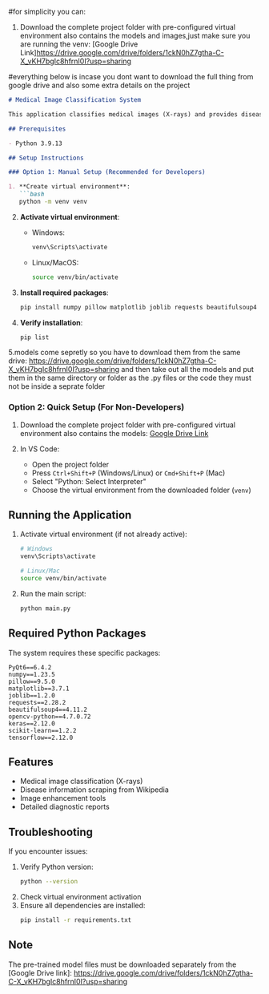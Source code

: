 
#for simplicity you can:
1. Download the complete project folder with pre-configured virtual environment also contains the models and images,just make sure you are running the venv:
   [Google Drive Link]https://drive.google.com/drive/folders/1ckN0hZ7gtha-C-X_vKH7bgIc8hfrnI0I?usp=sharing

#everything below is incase you dont want to download the full thing from google drive and also some extra details on the project

```markdown
# Medical Image Classification System

This application classifies medical images (X-rays) and provides disease information from Wikipedia.

## Prerequisites

- Python 3.9.13

## Setup Instructions

### Option 1: Manual Setup (Recommended for Developers)

1. **Create virtual environment**:
   ```bash
   python -m venv venv
   ```

2. **Activate virtual environment**:
   - Windows:
     ```bash
     venv\Scripts\activate
     ```
   - Linux/MacOS:
     ```bash
     source venv/bin/activate
     ```

3. **Install required packages**:
   ```bash
   pip install numpy pillow matplotlib joblib requests beautifulsoup4 opencv-python keras PyQt6 scikit-learn tensorflow
   ```

4. **Verify installation**:
   ```bash
   pip list
   ```
5.models come sepretly so you have to download them from the same drive:
https://drive.google.com/drive/folders/1ckN0hZ7gtha-C-X_vKH7bgIc8hfrnI0I?usp=sharing
and then take out all the models and put them in the same directory or folder as the .py files or the code they must not be inside a seprate folder
### Option 2: Quick Setup (For Non-Developers)

1. Download the complete project folder with pre-configured virtual environment also contains the models:
   [Google Drive Link](https://drive.google.com/drive/folders/1ckN0hZ7gtha-C-X_vKH7bgIc8hfrnI0I?usp=sharing)

2. In VS Code:
   - Open the project folder
   - Press `Ctrl+Shift+P` (Windows/Linux) or `Cmd+Shift+P` (Mac)
   - Select "Python: Select Interpreter"
   - Choose the virtual environment from the downloaded folder (`venv`)

## Running the Application

1. Activate virtual environment (if not already active):
   ```bash
   # Windows
   venv\Scripts\activate
   
   # Linux/Mac
   source venv/bin/activate
   ```

2. Run the main script:
   ```bash
   python main.py
   ```

## Required Python Packages

The system requires these specific packages:
```
PyQt6==6.4.2
numpy==1.23.5
pillow==9.5.0
matplotlib==3.7.1
joblib==1.2.0
requests==2.28.2
beautifulsoup4==4.11.2
opencv-python==4.7.0.72
keras==2.12.0
scikit-learn==1.2.2
tensorflow==2.12.0
```

## Features

- Medical image classification (X-rays)
- Disease information scraping from Wikipedia
- Image enhancement tools
- Detailed diagnostic reports

## Troubleshooting

If you encounter issues:
1. Verify Python version:
   ```bash
   python --version
   ```
2. Check virtual environment activation
3. Ensure all dependencies are installed:
   ```bash
   pip install -r requirements.txt
   ```


## Note

The pre-trained model files must be downloaded separately from the [Google Drive link]:
https://drive.google.com/drive/folders/1ckN0hZ7gtha-C-X_vKH7bgIc8hfrnI0I?usp=sharing

